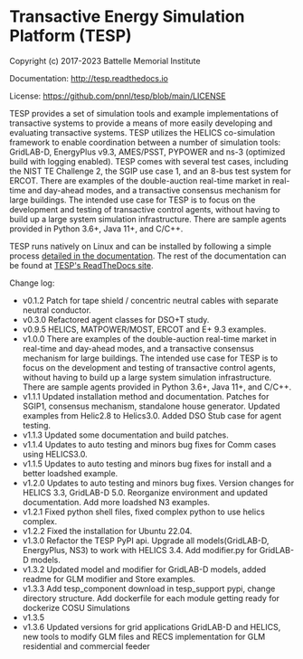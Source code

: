 # Transactive Energy Simulation Platform (TESP)

Copyright (c) 2017-2023 Battelle Memorial Institute

Documentation: http://tesp.readthedocs.io

License: https://github.com/pnnl/tesp/blob/main/LICENSE

TESP provides a set of simulation tools and example implementations of transactive systems to provide a means of more easily developing and evaluating transactive systems. TESP utilizes the HELICS co-simulation framework to enable coordination between a number of simulation tools: GridLAB-D, EnergyPlus v9.3, AMES/PSST, PYPOWER and ns-3 (optimized build with logging enabled). TESP comes with several test cases, including the NIST TE Challenge 2, the SGIP use case 1, and an 8-bus test system for ERCOT. There are examples of the double-auction
real-time market in real-time and day-ahead modes, and a transactive consensus mechanism for large buildings. The intended use case for TESP is to focus on the development and testing
of transactive control agents, without having to build up a large system simulation infrastructure. There are sample agents provided in Python 3.6+, Java 11+, and C/C++.

TESP runs natively on Linux and can be installed by following a simple process [detailed in the documentation](https://tesp.readthedocs.io/en/latest/Installing_Building_TESP.html). The rest of the documentation can be found at [TESP's ReadTheDocs site](https://tesp.readthedocs.io/en/latest/index.html).


Change log:

- v0.1.2  Patch for tape shield / concentric neutral cables with separate neutral conductor.
- v0.3.0  Refactored agent classes for DSO+T study.
- v0.9.5  HELICS, MATPOWER/MOST, ERCOT and E+ 9.3 examples.
- v1.0.0  There are examples of the double-auction real-time market in real-time and day-ahead modes, and a transactive consensus mechanism for large buildings. The intended use case for TESP is to focus on the development and testing of transactive control agents, without having to build up a large system simulation infrastructure. There are sample agents provided in Python 3.6+, Java 11+, and C/C++.
- v1.1.1  Updated installation method and documentation. Patches for SGIP1, consensus mechanism, standalone house generator. Updated examples from Helic2.8 to Helics3.0. Added DSO Stub case for agent testing.
- v1.1.3  Updated some documentation and build patches.
- v1.1.4  Updates to auto testing and minors bug fixes for Comm cases using HELICS3.0.
- v1.1.5  Updates to auto testing and minors bug fixes for install and a better loadshed example.
- v1.2.0  Updates to auto testing and minors bug fixes. Version changes for HELICS 3.3, GridLAB-D 5.0. Reorganize environment and updated documentation. Add more loadshed N3 examples.
- v1.2.1  Fixed python shell files, fixed complex python to use helics complex.
- v1.2.2  Fixed the installation for Ubuntu 22.04.
- v1.3.0  Refactor the TESP PyPI api. Upgrade all models(GridLAB-D, EnergyPlus, NS3) to work with HELICS 3.4. Add modifier.py for GridLAB-D models.
- v1.3.2  Updated model and modifier for GridLAB-D models, added readme for GLM modifier and Store examples.
- v1.3.3  Add tesp_component download in tesp_support pypi, change directory structure. Add dockerfile for each module getting ready for dockerize COSU Simulations
- v1.3.5  
- v1.3.6  Updated versions for grid applications GridLAB-D and HELICS, new tools to modify GLM files and RECS implementation for GLM residential and commercial feeder